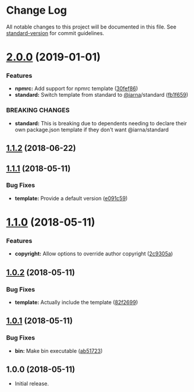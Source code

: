 # Change Log

All notable changes to this project will be documented in this file. See [standard-version](https://github.com/conventional-changelog/standard-version) for commit guidelines.

<a name="2.0.0"></a>
# [2.0.0](https://github.com/iarna/iarna-create/compare/v1.1.2...v2.0.0) (2019-01-01)


### Features

* **npmrc:** Add support for npmrc template ([30fef86](https://github.com/iarna/iarna-create/commit/30fef86))
* **standard:** Switch template from standard to [@iarna](https://github.com/iarna)/standard ([fb1f659](https://github.com/iarna/iarna-create/commit/fb1f659))


### BREAKING CHANGES

* **standard:** This is breaking due to dependents needing to declare their
own package.json template if they don't want @iarna/standard



<a name="1.1.2"></a>
## [1.1.2](https://github.com/iarna/iarna-create/compare/v1.1.1...v1.1.2) (2018-06-22)



<a name="1.1.1"></a>
## [1.1.1](https://github.com/iarna/iarna-create/compare/v1.1.0...v1.1.1) (2018-05-11)


### Bug Fixes

* **template:** Provide a default version ([e091c59](https://github.com/iarna/iarna-create/commit/e091c59))



<a name="1.1.0"></a>
# [1.1.0](https://github.com/iarna/iarna-create/compare/v1.0.2...v1.1.0) (2018-05-11)


### Features

* **copyright:** Allow options to override author copyright ([2c9305a](https://github.com/iarna/iarna-create/commit/2c9305a))



<a name="1.0.2"></a>
## [1.0.2](https://github.com/iarna/iarna-create/compare/v1.0.1...v1.0.2) (2018-05-11)


### Bug Fixes

* **template:** Actually include the template ([82f2699](https://github.com/iarna/iarna-create/commit/82f2699))



<a name="1.0.1"></a>
## [1.0.1](https://github.com/iarna/iarna-create/compare/v1.0.0...v1.0.1) (2018-05-11)


### Bug Fixes

* **bin:** Make bin executable ([ab51723](https://github.com/iarna/iarna-create/commit/ab51723))



<a name="1.0.1"></a>
## 1.0.0 (2018-05-11)

* Initial release.